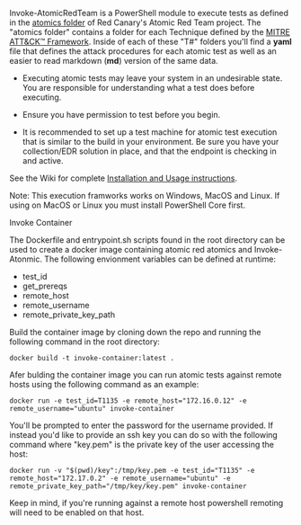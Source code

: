 Invoke-AtomicRedTeam is a PowerShell module to execute tests as defined in the [atomics folder](https://github.com/redcanaryco/atomic-red-team/tree/master/atomics) of Red Canary's Atomic Red Team project. The "atomics folder" contains a folder for each Technique defined by the [MITRE ATT&CK™ Framework](https://attack.mitre.org/matrices/enterprise/). Inside of each of these "T#" folders you'll find a **yaml** file that defines the attack procedures for each atomic test as well as an easier to read markdown (**md**) version of the same data.

* Executing atomic tests may leave your system in an undesirable state. You are responsible for understanding what a test does before executing.

* Ensure you have permission to test before you begin.

* It is recommended to set up a test machine for atomic test execution that is similar to the build in your environment. Be sure you have your collection/EDR solution in place, and that the endpoint is checking in and active.

See the Wiki for complete [Installation and Usage instructions](https://github.com/redcanaryco/invoke-atomicredteam/wiki).

Note: This execution framworks works on Windows, MacOS and Linux. If using on MacOS or Linux you must install PowerShell Core first.

Invoke Container

The Dockerfile and entrypoint.sh scripts found in the root directory can be used to create a docker image containing atomic red  atomics and Invoke-Atonmic. The following envionment variables can be defined at runtime:

- test_id
- get_prereqs
- remote_host
- remote_username
- remote_private_key_path

Build the container image by cloning down the repo and running the following command in the root directory:

`docker build -t invoke-container:latest .`

Afer bulding the container image you can run atomic tests against remote hosts using the following command as an example:

`docker run -e test_id=T1135 -e remote_host="172.16.0.12" -e remote_username="ubuntu" invoke-container`

You'll be prompted to enter the password for the username provided. If instead you'd like to provide an ssh key you can do so with the following command where "key.pem" is the private key of the user accessing the host:

`docker run -v "$(pwd)/key":/tmp/key.pem -e test_id="T1135" -e remote_host="172.17.0.2" -e remote_username="ubuntu" -e remote_private_key_path="/tmp/key/key.pem" invoke-container`

Keep in mind, if you're running against a remote host powershell remoting will need to be enabled on that host.
